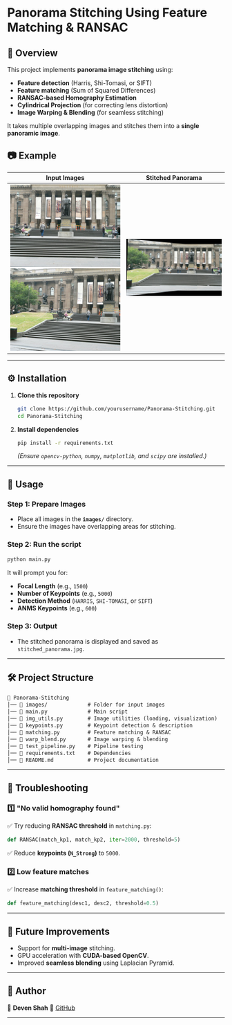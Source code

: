 # Panorama Stitching Using Feature Matching & RANSAC

## 📖 Overview
This project implements **panorama image stitching** using:
- **Feature detection** (Harris, Shi-Tomasi, or SIFT)
- **Feature matching** (Sum of Squared Differences)
- **RANSAC-based Homography Estimation**
- **Cylindrical Projection** (for correcting lens distortion)
- **Image Warping & Blending** (for seamless stitching)

It takes multiple overlapping images and stitches them into a **single panoramic image**.

## 📷 Example
| Input Images | Stitched Panorama |
|-------------|------------------|
| ![Image 1](images/2.jpg) ![Image 2](images/3.jpg) | ![Panorama](stitched_panorama.jpg) |

---

## ⚙️ Installation
1. **Clone this repository**
   ```sh
   git clone https://github.com/yourusername/Panorama-Stitching.git
   cd Panorama-Stitching
   ```

2. **Install dependencies**
   ```sh
   pip install -r requirements.txt
   ```
   *(Ensure `opencv-python`, `numpy`, `matplotlib`, and `scipy` are installed.)*

---

## 🚀 Usage
### **Step 1: Prepare Images**
- Place all images in the **`images/`** directory.
- Ensure the images have overlapping areas for stitching.

### **Step 2: Run the script**
```sh
python main.py
```
It will prompt you for:
- **Focal Length** (e.g., `1500`)
- **Number of Keypoints** (e.g., `5000`)
- **Detection Method** (`HARRIS`, `SHI-TOMASI`, or `SIFT`)
- **ANMS Keypoints** (e.g., `600`)

### **Step 3: Output**
- The stitched panorama is displayed and saved as `stitched_panorama.jpg`.

---

## 🛠️ Project Structure
```
📂 Panorama-Stitching
│── 📂 images/             # Folder for input images
│── 📜 main.py             # Main script
│── 📜 img_utils.py        # Image utilities (loading, visualization)
│── 📜 keypoints.py        # Keypoint detection & description
│── 📜 matching.py         # Feature matching & RANSAC
│── 📜 warp_blend.py       # Image warping & blending
│── 📜 test_pipeline.py    # Pipeline testing
│── 📜 requirements.txt    # Dependencies
│── 📜 README.md           # Project documentation
```

---

## 🔧 Troubleshooting
### 1️⃣ **"No valid homography found"**
✅ Try reducing **RANSAC threshold** in `matching.py`:
```python
def RANSAC(match_kp1, match_kp2, iter=2000, threshold=5)
```
✅ Reduce **keypoints (`N_Strong`)** to `5000`.

### 2️⃣ **Low feature matches**
✅ Increase **matching threshold** in `feature_matching()`:
```python
def feature_matching(desc1, desc2, threshold=0.5)
```

---

## 📌 Future Improvements
- Support for **multi-image** stitching.
- GPU acceleration with **CUDA-based OpenCV**.
- Improved **seamless blending** using Laplacian Pyramid.

---

## 📝 Author
👤 **Deven Shah** 
🔗 [GitHub](https://github.com/Dev584)

---
